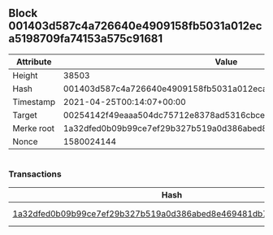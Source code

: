 ## Block 001403d587c4a726640e4909158fb5031a012eca5198709fa74153a575c91681

Attribute | Value
--- | ---
Height | 38503
Hash | 001403d587c4a726640e4909158fb5031a012eca5198709fa74153a575c91681
Timestamp | 2021-04-25T00:14:07+00:00
Target | 00254142f49eaaa504dc75712e8378ad5316cbcead634704b3734b6271167cc4
Merke root | 1a32dfed0b09b99ce7ef29b327b519a0d386abed8e469481db7a1b0e1f5c50bc
Nonce | 1580024144

```

```

### Transactions

Hash | Amount
--- | ---
[1a32dfed0b09b99ce7ef29b327b519a0d386abed8e469481db7a1b0e1f5c50bc](1a32dfed0b09b99ce7ef29b327b519a0d386abed8e469481db7a1b0e1f5c50bc.md) | 10.00000000 SKEPTI 
